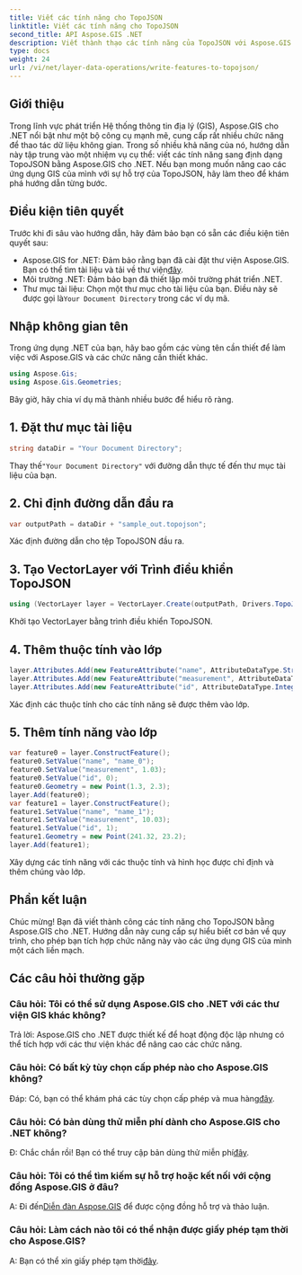 ```yaml
---
title: Viết các tính năng cho TopoJSON
linktitle: Viết các tính năng cho TopoJSON
second_title: API Aspose.GIS .NET
description: Viết thành thạo các tính năng của TopoJSON với Aspose.GIS cho .NET. Thực hiện theo hướng dẫn từng bước của chúng tôi. Nâng cao các ứng dụng GIS của bạn.
type: docs
weight: 24
url: /vi/net/layer-data-operations/write-features-to-topojson/
---
```

## Giới thiệu
Trong lĩnh vực phát triển Hệ thống thông tin địa lý (GIS), Aspose.GIS cho .NET nổi bật như một bộ công cụ mạnh mẽ, cung cấp rất nhiều chức năng để thao tác dữ liệu không gian. Trong số nhiều khả năng của nó, hướng dẫn này tập trung vào một nhiệm vụ cụ thể: viết các tính năng sang định dạng TopoJSON bằng Aspose.GIS cho .NET. Nếu bạn mong muốn nâng cao các ứng dụng GIS của mình với sự hỗ trợ của TopoJSON, hãy làm theo để khám phá hướng dẫn từng bước.
## Điều kiện tiên quyết
Trước khi đi sâu vào hướng dẫn, hãy đảm bảo bạn có sẵn các điều kiện tiên quyết sau:
-  Aspose.GIS for .NET: Đảm bảo rằng bạn đã cài đặt thư viện Aspose.GIS. Bạn có thể tìm tài liệu và tải về thư viện[đây](https://reference.aspose.com/gis/net/).
- Môi trường .NET: Đảm bảo bạn đã thiết lập môi trường phát triển .NET.
-  Thư mục tài liệu: Chọn một thư mục cho tài liệu của bạn. Điều này sẽ được gọi là`Your Document Directory` trong các ví dụ mã.
## Nhập không gian tên
Trong ứng dụng .NET của bạn, hãy bao gồm các vùng tên cần thiết để làm việc với Aspose.GIS và các chức năng cần thiết khác.
```csharp
using Aspose.Gis;
using Aspose.Gis.Geometries;
```
Bây giờ, hãy chia ví dụ mã thành nhiều bước để hiểu rõ ràng.
## 1. Đặt thư mục tài liệu
```csharp
string dataDir = "Your Document Directory";
```
 Thay thế`"Your Document Directory"` với đường dẫn thực tế đến thư mục tài liệu của bạn.
## 2. Chỉ định đường dẫn đầu ra
```csharp
var outputPath = dataDir + "sample_out.topojson";
```
Xác định đường dẫn cho tệp TopoJSON đầu ra.
## 3. Tạo VectorLayer với Trình điều khiển TopoJSON
```csharp
using (VectorLayer layer = VectorLayer.Create(outputPath, Drivers.TopoJson))
```
Khởi tạo VectorLayer bằng trình điều khiển TopoJSON.
## 4. Thêm thuộc tính vào lớp
```csharp
layer.Attributes.Add(new FeatureAttribute("name", AttributeDataType.String));
layer.Attributes.Add(new FeatureAttribute("measurement", AttributeDataType.Double));
layer.Attributes.Add(new FeatureAttribute("id", AttributeDataType.Integer));
```
Xác định các thuộc tính cho các tính năng sẽ được thêm vào lớp.
## 5. Thêm tính năng vào lớp
```csharp
var feature0 = layer.ConstructFeature();
feature0.SetValue("name", "name_0");
feature0.SetValue("measurement", 1.03);
feature0.SetValue("id", 0);
feature0.Geometry = new Point(1.3, 2.3);
layer.Add(feature0);
var feature1 = layer.ConstructFeature();
feature1.SetValue("name", "name_1");
feature1.SetValue("measurement", 10.03);
feature1.SetValue("id", 1);
feature1.Geometry = new Point(241.32, 23.2);
layer.Add(feature1);
```
Xây dựng các tính năng với các thuộc tính và hình học được chỉ định và thêm chúng vào lớp.
## Phần kết luận
Chúc mừng! Bạn đã viết thành công các tính năng cho TopoJSON bằng Aspose.GIS cho .NET. Hướng dẫn này cung cấp sự hiểu biết cơ bản về quy trình, cho phép bạn tích hợp chức năng này vào các ứng dụng GIS của mình một cách liền mạch.
## Các câu hỏi thường gặp
### Câu hỏi: Tôi có thể sử dụng Aspose.GIS cho .NET với các thư viện GIS khác không?
Trả lời: Aspose.GIS cho .NET được thiết kế để hoạt động độc lập nhưng có thể tích hợp với các thư viện khác để nâng cao các chức năng.
### Câu hỏi: Có bất kỳ tùy chọn cấp phép nào cho Aspose.GIS không?
 Đáp: Có, bạn có thể khám phá các tùy chọn cấp phép và mua hàng[đây](https://purchase.aspose.com/buy).
### Câu hỏi: Có bản dùng thử miễn phí dành cho Aspose.GIS cho .NET không?
 Đ: Chắc chắn rồi! Bạn có thể truy cập bản dùng thử miễn phí[đây](https://releases.aspose.com/).
### Câu hỏi: Tôi có thể tìm kiếm sự hỗ trợ hoặc kết nối với cộng đồng Aspose.GIS ở đâu?
 A: Đi đến[Diễn đàn Aspose.GIS](https://forum.aspose.com/c/gis/33) để được cộng đồng hỗ trợ và thảo luận.
### Câu hỏi: Làm cách nào tôi có thể nhận được giấy phép tạm thời cho Aspose.GIS?
 A: Bạn có thể xin giấy phép tạm thời[đây](https://purchase.aspose.com/temporary-license/).